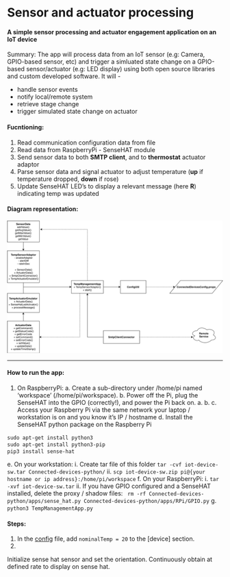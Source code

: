 # Sensor and actuator processing
#### A simple sensor processing and actuator engagement application on an IoT device
Summary: The app will process data from an IoT sensor (e.g: Camera, GPIO-based sensor, etc) and trigger a simluated state change on a GPIO-based sensor/actuator (e.g: LED display) using both open source libraries and custom developed software. It will - 
- handle sensor events
- notify local/remote system
- retrieve stage change
- trigger simulated state change on actuator

#### Fucntioning: 
1. Read communication configuration data from file
2. Read data from RaspberryPi - SenseHAT module
3. Send sensor data to both **SMTP client**, and to **thermostat** actuator adaptor
4. Parse sensor data and signal actuator to adjust temperature (**up** if temperature dropped, **down** if rose)
5. Update SenseHAT LED’s to display a relevant message (here **R**) indicating temp was updated


#### Diagram representation:
![alt text](https://github.com/Adhira-Deogade/Connected-devices-python/blob/master/apps/labs/module03/Module03.png)
___

#### How to run the app:
1. On RaspberryPi:
    a. Create a sub-directory under /home/pi named ‘workspace’ (/home/pi/workspace).
    b. Power off the Pi, plug the SenseHAT into the GPIO (correctly!), and power the Pi back on.
 a. 
 b. 
 c. Access your Raspberry Pi via the same network your laptop / workstation is on and you know it’s IP / hostname
 d. Install the SenseHAT python package on the Raspberry Pi
  ```
  sudo apt-get install python3
  sudo apt-get install python3-pip
  pip3 install sense-hat
  ```
  e. On your workstation:
    i. Create tar file of this folder ```tar -cvf iot-device-sw.tar Connected-devices-python/```
    ii. ```scp iot-device-sw.zip pi@{your hostname or ip address}:/home/pi/workspace```
  f. On your RaspberryPi:
    i. ```tar -xvf iot-device-sw.tar```
    ii. If you have GPIO configured and a SenseHAT installed, delete the proxy / shadow files:
    ``` rm -rf Connected-devices-python/apps/sense_hat.py Connected-devices-python/apps/RPi/GPIO.py```
  g. ```python3 TempManagementApp.py```
  

#### Steps:
1. In the [config](https://github.com/Adhira-Deogade/Connected-devices-python/blob/master/config/ConnectedDevicesConfig.props) file, add ```nominalTemp = 20``` to the [device] section.
2. 
Initialize sense hat sensor and set the orientation. Continuously obtain at defined rate to display on sense hat.
